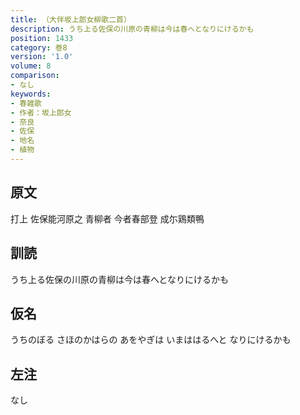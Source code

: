 ```yaml
---
title: （大伴坂上郎女柳歌二首）
description: うち上る佐保の川原の青柳は今は春へとなりにけるかも
position: 1433
category: 巻8
version: '1.0'
volume: 8
comparison:
- なし
keywords:
- 春雑歌
- 作者：坂上郎女
- 奈良
- 佐保
- 地名
- 植物
---
```


## 原文

打上 佐保能河原之 青柳者 今者春部登 成尓鶏類鴨

## 訓読

うち上る佐保の川原の青柳は今は春へとなりにけるかも

## 仮名

うちのぼる さほのかはらの あをやぎは いまははるへと なりにけるかも

## 左注

なし
